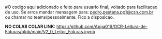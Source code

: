 #O codigo aqui adicionado e feito para usuario final, voltado para facilitacao de uso. Se erros mandar mensagem para: pedro.pestana.pp1@csn.com.br  
ou chamar no teams/pessoalmente. Fico a disposicao.

**NO COLAB COLAR LINK:**
https://github.com/Appa019/OCR-Leitura-de-Faturas/blob/main/V2_0_Leitor_Faturas.ipynb
